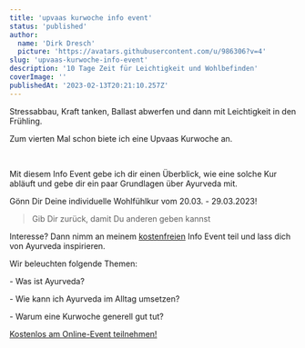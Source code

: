 ```yaml
---
title: 'upvaas kurwoche info event'
status: 'published'
author:
  name: 'Dirk Dresch'
  picture: 'https://avatars.githubusercontent.com/u/986306?v=4'
slug: 'upvaas-kurwoche-info-event'
description: '10 Tage Zeit für Leichtigkeit und Wohlbefinden'
coverImage: ''
publishedAt: '2023-02-13T20:21:10.257Z'
---
```


Stressabbau, Kraft tanken, Ballast abwerfen und dann mit Leichtigkeit in den Frühling.

Zum vierten Mal schon biete ich eine Upvaas Kurwoche an.<br>

<br>

Mit diesem Info Event gebe ich dir einen Überblick, wie eine solche Kur abläuft und gebe dir ein paar Grundlagen über Ayurveda mit.

Gönn Dir Deine individuelle Wohlfühlkur vom 20.03. - 29.03.2023!

> Gib Dir zurück, damit Du anderen geben kannst

Interesse? Dann nimm an meinem [kostenfreien](https://www.linkedin.com/events/infoevent-ayurvedischeupvaaskur7028677356089135104/) Info Event teil und lass dich von Ayurveda inspirieren.

Wir beleuchten folgende Themen:

\- Was ist Ayurveda?

\- Wie kann ich Ayurveda im Alltag umsetzen?

\- Warum eine Kurwoche generell gut tut?

[Kostenlos am Online-Event teilnehmen!](https://www.linkedin.com/events/infoevent-ayurvedischeupvaaskur7028677356089135104/)

